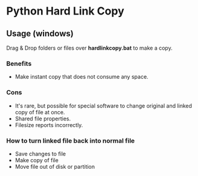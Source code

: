 # Python Hard Link Copy


## Usage (windows)

Drag & Drop folders or files over **hardlinkcopy.bat** to make a copy.


### Benefits
- Make instant copy that does not consume any space.

### Cons 
- It's rare, but possible for special software to change original and linked copy of file at once.
- Shared file properties.
- Filesize reports incorrectly.

### How to turn linked file back into normal file
- Save changes to file
- Make copy of file
- Move file out of disk or partition

